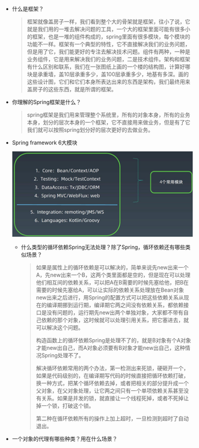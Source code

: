 - 什么是框架？

  > 框架就像盖房子一样，我们看到整个大的骨架就是框架，往小了说，它就是我们用的一堆去解决问题的工具，一个大的框架里面可能有很多小的框架，也是一堆的组件构成的，spring里面有很多模块，每个模块的功能不一样。框架有一个典型的特性，它不直接解决我们的业务问题，但是用了它，我们能更好的专注去解决技术问题。组件有两种，一种是业务组件，它是用来解决我们的业务问题，二是技术组件。架构和框架有什么区别和联系，我们在一张图纸上画的一个楼的结构图，计算好哪块是承重墙，盖10层承重多少，盖100层承重多少，地基有多深。画的这些设计图，它们和它们本身所表达出来的东西是架构，我们最终用来盖房子的这些东西，就是所谓的框架。

- 你理解的Spring框架是什么？

  > spring框架是我们用来管理整个系统里，所有的对象本身，所有的业务本身，划分的层次本身的一个框架，它不直接用来做业务，但是有了它我们就可以按照spring划分好的层次更好的去做业务。

- Spring framework 6大模块

  <img src="资源\QQ截图20201117175552.jpg" style="zoom:50%;" />
  
  - 什么类型的循环依赖Spring无法处理？除了Spring，循环依赖还有哪些类似场景？
  
    > 如果是属性上的循环依赖是可以解决的，简单来说先new出来一个A，先new出来一个B，这两个类里面都是空的，但是现在可以处理他们相互间的依赖关系，可以把A在B需要的时候先塞给他，把B在需要的时候先塞给A，可以让实际的依赖关系处理放在Bean对象new出来之后进行，用Spring的配置方式可以把这些依赖关系从现在的编译期挪到运行期，编译期它两之间没有依赖关系，都依赖接口是没有问题的，运行期先new出两个单独对象，大家都不带有自己依赖的那个对象，这时候就可以处理引用关系，把它塞进去，就可以解决这个问题。
    >
    > 构造函数上的循环依赖Spring是处理不了的，就是B对象有个A对象才能new出自己，而A对象必须要有B对象才能new出自己，这种情况Spring处理不了。
    >
    > 解决循环依赖常用的两个办法，第一检测出来死锁，硬砸开一个，如果是代码级别的，在编译期写代码的时候直接把循环依赖打破，换一种方式，把某个循环依赖去掉，或者把相关的部分提升成一个父对象，在父对象处理，让它两之间只有一个单项依赖关系甚至没有关系。如果是并发的锁，就直接让一个线程死掉，或者不死掉让掉一个锁，打破这个锁。
    >
    > 第二种在循环依赖所有的操作上加上超时，一旦检测到超时了自动退出。

- 一个对象的代理有哪些种类？用在什么场景？